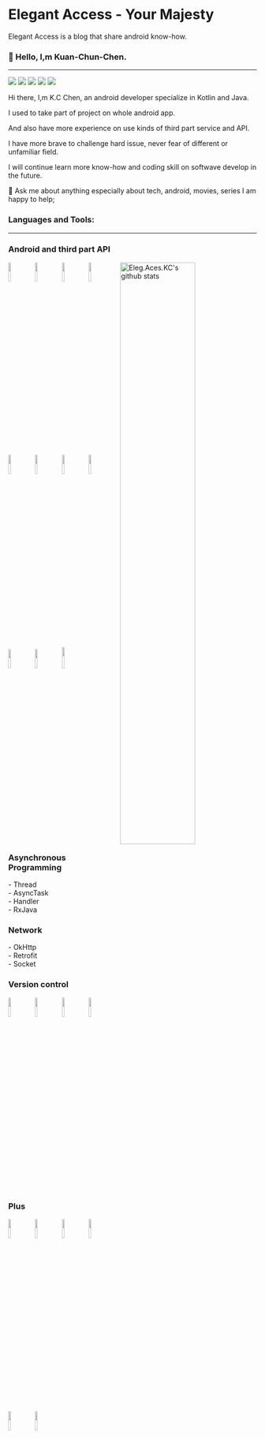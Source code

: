 
# Elegant Access - Your Majesty
Elegant Access is a blog that share android know-how.

### 👋 Hello, I,m Kuan-Chun-Chen.
---
<p align="left">
<a href="https://www.linkedin.com/in/kuan-chun-chen-3b703216b/"><img src="https://img.shields.io/badge/linkedin-%230077B5.svg?&style=for-the-badge&logo=linkedin&logoColor=white"/></a>
<a href="https://github.com/KuanChunChen"><img src="https://img.shields.io/badge/github-%23000000.svg?&style=for-the-badge&logo=github&logoColor=white"/></a>
<a href="mailto:championneverstart@gmail.com"><img src="https://img.shields.io/badge/gmail-%23d44638.svg?&style=for-the-badge&logo=gmail&logoColor=white"/></a>
<a href="https://www.instagram.com/eleg.aces.kc/"><img src="https://img.shields.io/badge/instagram-%23FFFFFF.svg?&style=for-the-badge&logo=instagram"/></a>
<a href="https://elegant-access-kc.medium.com/android-kotlin-rxjava-%E9%80%B2%E9%9A%8E%E7%AF%87-rxjava-%E9%80%B2%E9%9A%8E%E7%94%A8%E6%B3%95-%E4%B8%80%E5%80%8Bextension-funcion%E5%AF%A6%E7%8F%BE%E6%89%80%E6%9C%89%E7%B6%B2%E8%B7%AF%E9%80%A3%E7%B7%9Atoken%E9%87%8D%E5%8F%96%E9%87%8D%E9%80%A3-f1c5311bb449"><img src="https://img.shields.io/badge/medium-%23000000.svg?&style=for-the-badge&logo=medium&logoColor=white"/></a>    

</p>

Hi there, I,m K.C Chen, an android developer specialize in Kotlin and Java.

I used to take part of project on whole android app.

And also have more experience on use kinds of third part service and API.

I have more brave to challenge hard issue, never fear of different or unfamiliar field.

I will continue learn more know-how and coding skill on softwave develop in the future.

💬 Ask me about anything especially about tech, android, movies, series I am happy to help;


### Languages and Tools:
---
<h3 align="left">Android and third part API</h3>
<p>
<img width="55%" align="right" alt="Eleg.Aces.KC's github stats" src="https://github-readme-stats.vercel.app/api?username=KuanChunChen&show_icons=true&hide_border=true" />

  </a>  
  <img width="10%" src="https://www.vectorlogo.zone/logos/android/android-ar21.svg">
    <img width="10%" src="https://www.vectorlogo.zone/logos/kotlinlang/kotlinlang-ar21.svg">
    <img width="10%" src="https://www.vectorlogo.zone/logos/java/java-ar21.svg">
    <img width="10%" src="https://www.vectorlogo.zone/logos/firebase/firebase-ar21.svg">
  <br />
    <img width="10%" src="https://www.vectorlogo.zone/logos/google_maps/google_maps-ar21.svg">
    <img width="10%" src="https://www.vectorlogo.zone/logos/google_admob/google_admob-ar21.svg">
    <img width="10%" src="https://www.vectorlogo.zone/logos/amazon_aws/amazon_aws-ar21.svg">
    <img width="10%" src="https://www.vectorlogo.zone/logos/amazon_awslambda/amazon_awslambda-ar21.svg">
    <br />  
    <img width="10%" src="https://www.vectorlogo.zone/logos/facebook/facebook-ar21.svg">
    <img width="10%" src="https://www.vectorlogo.zone/logos/huawei/huawei-ar21.svg">
    <img width="10%" height="43" src="https://logodix.com/logo/2116308.png">
    <br />
</p>

<h3 align="left">Asynchronous Programming</h3>
<p> - Thread <br/>
    - AsyncTask <br/>  
    - Handler <br/>
    - RxJava<br/>
</p>
<h3 align="left">Network</h3>
<p> - OkHttp<br/>
    - Retrofit<br/>
    - Socket<br/>
</p>

<h3 align="left">Version control</h3>
<p>

  </a>  
 <img width="10%" src="https://www.vectorlogo.zone/logos/git-scm/git-scm-ar21.svg">
    <img width="10%" src="https://www.vectorlogo.zone/logos/giteaio/giteaio-ar21.svg">
    <img width="10%" src="https://www.vectorlogo.zone/logos/gitlab/gitlab-ar21.svg">
    <img width="10%" src="https://www.vectorlogo.zone/logos/github/github-ar21.svg">
  <br />
</p>


<h3 align="left">Plus</h3>
<p>

  </a>  
 	<img width="10%" src="https://www.vectorlogo.zone/logos/linux/linux-ar21.svg">
    <img width="10%" src="https://www.vectorlogo.zone/logos/centos/centos-ar21.svg">
    <img width="10%" src="https://www.vectorlogo.zone/logos/mysql/mysql-ar21.svg">
    <img width="10%" src="https://www.vectorlogo.zone/logos/gnu_bash/gnu_bash-ar21.svg">
  <br />
  <img width="10%" src="https://www.vectorlogo.zone/logos/apache/apache-official.svg">
  <img width="10%" src="https://www.vectorlogo.zone/logos/jekyllrb/jekyllrb-ar21.svg">
  
</p>

